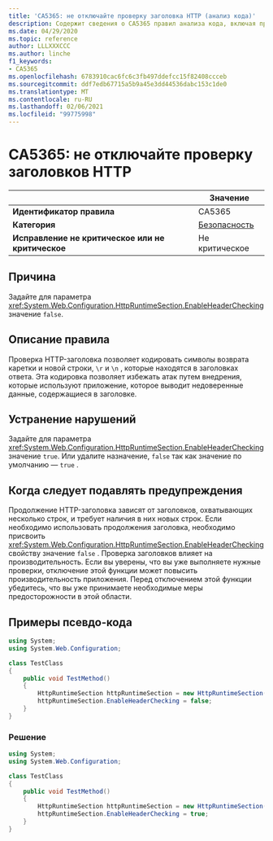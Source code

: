 ```yaml
---
title: 'CA5365: не отключайте проверку заголовка HTTP (анализ кода)'
description: Содержит сведения о CA5365 правил анализа кода, включая причины, способы устранения нарушений и время их подавления.
ms.date: 04/29/2020
ms.topic: reference
author: LLLXXXCCC
ms.author: linche
f1_keywords:
- CA5365
ms.openlocfilehash: 6783910cac6fc6c3fb497ddefcc15f82408ccceb
ms.sourcegitcommit: ddf7edb67715a5b9a45e3dd44536dabc153c1de0
ms.translationtype: MT
ms.contentlocale: ru-RU
ms.lasthandoff: 02/06/2021
ms.locfileid: "99775998"
---
```

# <a name="ca5365-do-not-disable-http-header-checking"></a>CA5365: не отключайте проверку заголовков HTTP

| | Значение |
|-|-|
| **Идентификатор правила** |CA5365|
| **Категория** |[Безопасность](security-warnings.md)|
| **Исправление не критическое или не критическое** |Не критическое|

## <a name="cause"></a>Причина

Задайте для параметра <xref:System.Web.Configuration.HttpRuntimeSection.EnableHeaderChecking> значение `false`.

## <a name="rule-description"></a>Описание правила

Проверка HTTP-заголовка позволяет кодировать символы возврата каретки и новой строки, `\r` и `\n` , которые находятся в заголовках ответа. Эта кодировка позволяет избежать атак путем внедрения, которые используют приложение, которое выводит недоверенные данные, содержащиеся в заголовке.

## <a name="how-to-fix-violations"></a>Устранение нарушений

Задайте для параметра <xref:System.Web.Configuration.HttpRuntimeSection.EnableHeaderChecking> значение `true`. Или удалите назначение, `false` так как значение по умолчанию — `true` .

## <a name="when-to-suppress-warnings"></a>Когда следует подавлять предупреждения

Продолжение HTTP-заголовка зависят от заголовков, охватывающих несколько строк, и требует наличия в них новых строк. Если необходимо использовать продолжения заголовка, необходимо присвоить <xref:System.Web.Configuration.HttpRuntimeSection.EnableHeaderChecking> свойству значение `false` . Проверка заголовков влияет на производительность. Если вы уверены, что вы уже выполняете нужные проверки, отключение этой функции может повысить производительность приложения. Перед отключением этой функции убедитесь, что вы уже принимаете необходимые меры предосторожности в этой области.

## <a name="pseudo-code-examples"></a>Примеры псевдо-кода

```csharp
using System;
using System.Web.Configuration;

class TestClass
{
    public void TestMethod()
    {
        HttpRuntimeSection httpRuntimeSection = new HttpRuntimeSection();
        httpRuntimeSection.EnableHeaderChecking = false;
    }
}
```

### <a name="solution"></a>Решение

```csharp
using System;
using System.Web.Configuration;

class TestClass
{
    public void TestMethod()
    {
        HttpRuntimeSection httpRuntimeSection = new HttpRuntimeSection();
        httpRuntimeSection.EnableHeaderChecking = true;
    }
}
```
